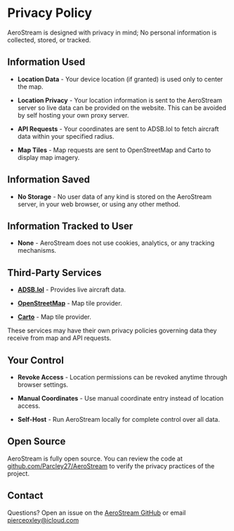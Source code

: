 # Privacy Policy

AeroStream is designed with privacy in mind; No personal information is collected, stored, or tracked.

## Information Used

-  **Location Data** - Your device location (if granted) is used only to center the map. 
   
-  **Location Privacy** - Your location information is sent to the AeroStream server so live data can be provided on the website. This can be avoided by self hosting your own proxy server.

-  **API Requests** - Your coordinates are sent to ADSB.lol to fetch aircraft data within your specified radius.

-  **Map Tiles** - Map requests are sent to OpenStreetMap and Carto to display map imagery.

## Information Saved

-  **No Storage** - No user data of any kind is stored on the AeroStream server, in your web browser, or using any other method.

## Information Tracked to User

-  **None** - AeroStream does not use cookies, analytics, or any tracking mechanisms.

## Third-Party Services

-  **[ADSB.lol](https://adsb.lol/)** - Provides live aircraft data.

-  **[OpenStreetMap](https://www.openstreetmap.org/)** - Map tile provider.

-  **[Carto](https://carto.com/basemaps)** - Map tile provider.

These services may have their own privacy policies governing data they receive from map and API requests.

## Your Control

-  **Revoke Access** - Location permissions can be revoked anytime through browser settings.

-  **Manual Coordinates** - Use manual coordinate entry instead of location access.

-  **Self-Host** - Run AeroStream locally for complete control over all data.

## Open Source

AeroStream is fully open source. You can review the code at [github.com/Parcley27/AeroStream](https://github.com/Parcley27/AeroStream) to verify the privacy practices of the project.

## Contact

Questions? Open an issue on the [AeroStream GitHub](https://github.com/Parcley27/AeroStream/issues) or email [pierceoxley@icloud.com](mailto:pierceoxley@icloud.com)
